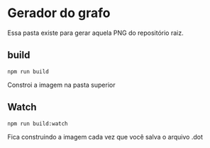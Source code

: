 # Gerador do grafo
Essa pasta existe para gerar aquela PNG do repositório raiz.

## build
```
npm run build
```
Constroi a imagem na pasta superior

## Watch
```
npm run build:watch
```
Fica construindo a imagem cada vez que você salva o arquivo .dot
